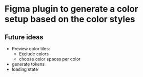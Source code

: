 # Figma plugin to generate a color setup based on the color styles

## Future ideas

- Preview color tiles:
  - Exclude colors
  - choose color spaces per color
- generate tokens
- loading state
